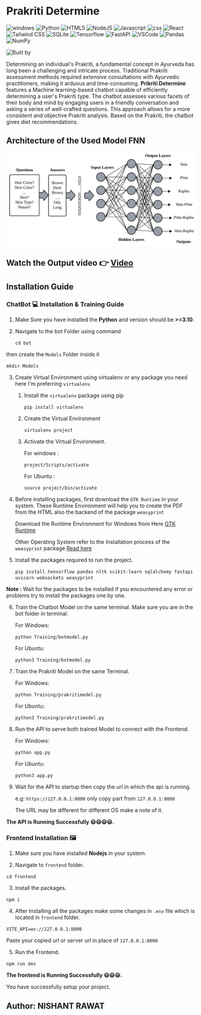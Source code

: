 # Prakriti Determine

![windows](https://img.shields.io/badge/Windows-0078D6?style=for-the-badge&logo=windows&logoColor=white)
![Python](https://img.shields.io/badge/Python-3776AB?style=for-the-badge&logo=python&logoColor=white)
![HTML5](https://img.shields.io/badge/HTML5-E34F26?style=for-the-badge&logo=html5&logoColor=white)
![NodeJS](https://img.shields.io/badge/Node.js-43853D?style=for-the-badge&logo=node.js&logoColor=white)
![Javascript](https://img.shields.io/badge/JavaScript-F7DF1E?style=for-the-badge&logo=javascript&logoColor=black)
![css](https://img.shields.io/badge/CSS3-1572B6?style=for-the-badge&logo=css3&logoColor=white)
![React](https://img.shields.io/badge/React-20232A?style=for-the-badge&logo=react&logoColor=61DAFB)
![Tailwind CSS](https://img.shields.io/badge/Tailwind_CSS-38B2AC?style=for-the-badge&logo=tailwind-css&logoColor=white)
![SQLite](https://img.shields.io/badge/SQLite-07405E?style=for-the-badge&logo=sqlite&logoColor=white)
![Tensorflow](https://img.shields.io/badge/TensorFlow-FF6F00?style=for-the-badge&logo=tensorflow&logoColor=white)
![FastAPI](https://img.shields.io/badge/FastAPI-009485?style=for-the-badge&logo=fastapi&logoColor=white)
![VSCode](https://img.shields.io/badge/Visual_Studio_Code-0078D4?style=for-the-badge&logo=visual%20studio%20code&logoColor=white)
![Pandas](https://img.shields.io/badge/pandas-%23150458.svg?style=for-the-badge&logo=pandas&logoColor=white)
![NumPy](https://img.shields.io/badge/numpy-%23013243.svg?style=for-the-badge&logo=numpy&logoColor=white)

![Built by](http://ForTheBadge.com/images/badges/built-by-developers.svg)

Determining an individual's Prakriti, a fundamental concept in Ayurveda has long been a challenging and intricate process. Traditional Prakriti assessment methods required extensive consultations with Ayurvedic practitioners, making it arduous and time-consuming. **Prikriti Determine** features a Machine learning-based chatbot capable of efficiently determining a user's Prakriti type. The chatbot assesses various facets of their body and mind by engaging users in a friendly conversation and asking a series of well-crafted questions. This approach allows for a more consistent and objective Prakriti analysis. Based on the Prakriti, the chatbot gives diet recommendations.

## Architecture of the Used Model FNN

![FNN Architecture](./Assets/Fnn%20architecture.png)

## Watch the Output video 👉 [Video](https://youtu.be/sECt1T-hV10)

## Installation Guide

### ChatBot 💻 Installation & Training Guide

1. Make Sure you have installed the **Python** and version should be **>=3.10**.

2. Navigate to the bot Folder using command

   ```
   cd bot
   ```

then create the `Models` Folder inside it

```
mkdir Models
```

3. Create Virtual Environment using virtualenv or any package you need here I'm preferring `virtualenv`

   1. Install the `virtualenv` package using pip

      ```
      pip install virtualenv
      ```

   2. Create the Virtual Environment

      ```
      virtualenv project
      ```

   3. Activate the Virtual Environment.

      For windows :

      ```
      project/Scripts/activate
      ```

      For Ubuntu :

      ```
      source project/bin/activate
      ```

4. Before installing packages, first download the `GTK Runtime` in your system. These Runtime Environment will help you to create the PDF from the HTML also the backend of the package `weasyprint`

   Download the Runtime Environment for Windows from Here [GTK Runtime](https://github.com/tschoonj/GTK-for-Windows-Runtime-Environment-Installer/releases)

   Other Operating System refer to the Installation process of the `weasyprint` package [Read here](https://doc.courtbouillon.org/weasyprint/stable/first_steps.html)

5. Install the packages required to run the project.

   ```
   pip install tensorflow pandas nltk scikit-learn sqlalchemy fastapi uvicorn websockets weasyprint
   ```

**Note :** Wait for the packages to be installed if you encountered any error or problems try to install the packages one by one.

6. Train the Chatbot Model on the same terminal. Make sure you are in the bot folder in terminal.

   For Windows:

   ```
   python Training/botmodel.py
   ```

   For Ubuntu:

   ```
   python3 Training/botmodel.py
   ```

7. Train the Prakriti Model on the same Terminal.

   For Windows:

   ```
   python Training/prakritimodel.py
   ```

   For Ubuntu:

   ```
   python3 Training/prakritimodel.py
   ```

8. Run the API to serve both trained Model to connect with the Frontend.

   For Windows:

   ```
   python app.py
   ```

   For Ubuntu:

   ```
   python3 app.py
   ```

9. Wait for the API to startup then copy the url in which the api is running.

   e.g: `https://127.0.0.1:8000` only copy part from `127.0.0.1:8000`

   The URL may be different for different OS make a note of it.

**The API is Running Successfully 😃😃😃😃.**

### Frontend Installation 🖼️

1. Make sure you have installed **Nodejs** in your system.

2. Navigate to `frontend` folder.

```
cd frontend
```

3. Install the packages.

```
npm i
```

4. After Installing all the packages make some changes in `.env` file which is located in `frontend` folder.

```
VITE_API=ws://127.0.0.1:8000
```

Paste your copied url or server url in place of `127.0.0.1:8000`

5. Run the Frontend.

```
npm run dev
```

**The frontend is Running Successfully 😃😃😃.**

You have successfully setup your project.

## Author: NISHANT RAWAT
